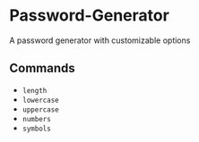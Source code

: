 # Password-Generator
A password generator with customizable options    

## Commands
- `length`
- `lowercase`
- `uppercase`
- `numbers`
- `symbols`
